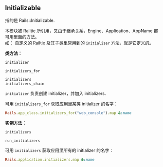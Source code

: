 ## Initializable

指的是 Rails::Initializable.

本模块被 Railtie 所引用，又由于继承关系，Engine、Application、AppName 都可用里面的方法。
<br>
如：
自定义的 Railtie 及其子类里常用到的 `initializer` 方法，就是它定义的。

**类方法：**

```
initializer

initializers_for

initializers
initializers_chain
```

`initializer` 负责创建 initializer，并加入 initializers.

可用 `initializers_for` 获取应用里某类 initializer 的名字：

```ruby
Rails.app_class.initializers_for("web_console").map &:name
```

**实例方法：**

```
initializers

run_initializers
```

可用 `initializers` 获取应用里所有的 initializer 的名字：

```ruby
Rails.application.initializers.map &:name
```
